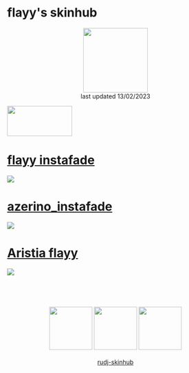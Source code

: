 # flayy's skinhub
<p align="center">
<a href="https://osu.ppy.sh/users/12069464">
  <img src="https://a.ppy.sh/12069464"  
       width="150"
       height="150"></a>
<br>
last updated 13/02/2023
</p>

<a href="https://www.youtube.com/watch?v=kbbgypvGPgM">
<img src="https://i.imgur.com/uDyKiLi.png"
       width="151" 
       height="70"/></a>

# [flayy instafade](https://github.com/rudj-skinhub/woal/raw/tyfh/flayy/flayy%20instafade.osk)
[![](https://i.imgur.com/uqhPPIK.png)](https://github.com/rudj-skinhub/woal/raw/tyfh/flayy/flayy%20instafade.osk)

# [azerino_instafade](https://github.com/rudj-skinhub/woal/raw/tyfh/flayy/azerino_instafade.osk)
[![](https://i.imgur.com/7Sg5glh.png)](https://github.com/rudj-skinhub/woal/raw/tyfh/flayy/azerino_instafade.osk)

# [Aristia flayy](https://github.com/rudj-skinhub/woal/raw/tyfh/flayy/Aristia%20flayy.osk)
[![](https://i.imgur.com/zLmYmPx.png)](https://github.com/rudj-skinhub/woal/raw/tyfh/flayy/Aristia%20flayy.osk)

#
<p align="center">
  <br></br>
  <a href="https://www.twitch.tv/yyalf">
  <img src="https://i.imgur.com/HM030lk.png" 
       width="100" 
       height="100"></a>
  <a href="https://www.youtube.com/channel/UCrwksNvVG0-Y70vspPnLBhg">
  <img src="https://i.imgur.com/YWbDUUy.png"  
       width="100" 
       height="100"></a>
  <a href="https://twitter.com/flayynq">
  <img src="https://i.imgur.com/PUQ5uWf.png" 
       width="100" 
       height="100"></a>
  <br></br>
  <a href="README.md">rudj-skinhub</a>
 </p>
